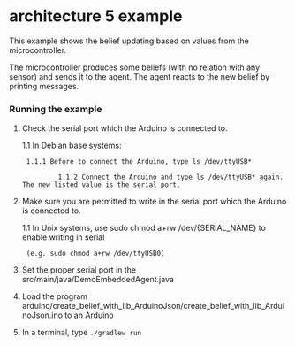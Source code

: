 # architecture 5 example

This example shows the belief updating based on values from the microcontroller. 

The microcontroller produces some beliefs (with no relation with any sensor) and sends it to the agent. The agent reacts to the new belief by printing messages.


### Running the example
1. Check the serial port which the Arduino is connected to.

	1.1 In Debian base systems:

        
		1.1.1 Before to connect the Arduino, type ls /dev/ttyUSB*

                1.1.2 Connect the Arduino and type ls /dev/ttyUSB* again. The new listed value is the serial port.

1. Make sure you are permitted to write in the serial port which the Arduino is connected to. 

	1.1 In Unix systems, use sudo chmod a+rw /dev/{SERIAL_NAME} to enable writing in serial 
		
		(e.g. sudo chmod a+rw /dev/ttyUSB0)

1. Set the proper serial port in the src/main/java/DemoEmbeddedAgent.java
1. Load the program arduino/create_belief_with_lib_ArduinoJson/create_belief_with_lib_ArduinoJson.ino to an Arduino
1. In a terminal, type ```./gradlew run ```
